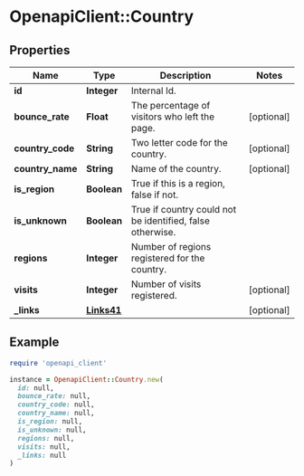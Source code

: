 # OpenapiClient::Country

## Properties

| Name | Type | Description | Notes |
| ---- | ---- | ----------- | ----- |
| **id** | **Integer** | Internal Id. |  |
| **bounce_rate** | **Float** | The percentage of visitors who left the page. | [optional] |
| **country_code** | **String** | Two letter code for the country. | [optional] |
| **country_name** | **String** | Name of the country. | [optional] |
| **is_region** | **Boolean** | True if this is a region, false if not. |  |
| **is_unknown** | **Boolean** | True if country could not be identified, false otherwise. |  |
| **regions** | **Integer** | Number of regions registered for the country. |  |
| **visits** | **Integer** | Number of visits registered. | [optional] |
| **_links** | [**Links41**](Links41.md) |  | [optional] |

## Example

```ruby
require 'openapi_client'

instance = OpenapiClient::Country.new(
  id: null,
  bounce_rate: null,
  country_code: null,
  country_name: null,
  is_region: null,
  is_unknown: null,
  regions: null,
  visits: null,
  _links: null
)
```

